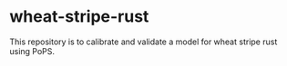 # wheat-stripe-rust

This repository is to calibrate and validate a model for wheat stripe rust using PoPS.

